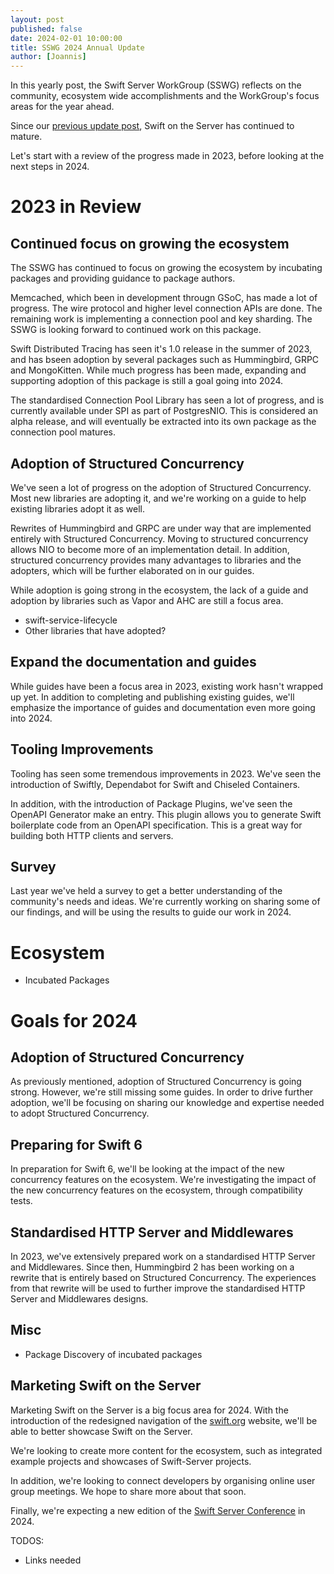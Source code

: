 ```yaml
---
layout: post
published: false
date: 2024-02-01 10:00:00
title: SSWG 2024 Annual Update
author: [Joannis]
---
```



In this yearly post, the Swift Server WorkGroup (SSWG) reflects on the community, ecosystem wide accomplishments and the WorkGroup's focus areas for the year ahead.

Since our [previous update post](/blog/sswg-update-2023/), Swift on the Server has continued to mature.

Let's start with a review of the progress made in 2023, before looking at the next steps in 2024.

# 2023 in Review

## Continued focus on growing the ecosystem

The SSWG has continued to focus on growing the ecosystem by incubating packages and providing guidance to package authors.

Memcached, which been in development througn GSoC, has made a lot of progress. The wire protocol and higher level connection APIs are done. The remaining work is implementing a connection pool and key sharding. The SSWG is looking forward to continued work on this package.

Swift Distributed Tracing has seen it's 1.0 release in the summer of 2023, and has bseen adoption by several packages such as Hummingbird, GRPC and MongoKitten. While much progress has been made, expanding and supporting adoption of this package is still a goal going into 2024.

The standardised Connection Pool Library has seen a lot of progress, and is currently available under SPI as part of PostgresNIO. This is considered an alpha release, and will eventually be extracted into its own package as the connection pool matures.

## Adoption of Structured Concurrency

We've seen a lot of progress on the adoption of Structured Concurrency. Most new libraries are adopting it, and we're working on a guide to help existing libraries adopt it as well.

Rewrites of Hummingbird and GRPC are under way that are implemented entirely with Structured Concurrency. Moving to structured concurrency allows NIO to become more of an implementation detail. In addition, structured concurrency provides many advantages to libraries and the adopters, which will be further elaborated on in our guides.

While adoption is going strong in the ecosystem, the lack of a guide and adoption by libraries such as Vapor and AHC are still a focus area.

- swift-service-lifecycle
- Other libraries that have adopted?

## Expand the documentation and guides

While guides have been a focus area in 2023, existing work hasn't wrapped up yet. In addition to completing and publishing existing guides, we'll emphasize the importance of guides and documentation even more going into 2024.

## Tooling Improvements

Tooling has seen some tremendous improvements in 2023. We've seen the introduction of Swiftly, Dependabot for Swift and Chiseled Containers.

In addition, with the introduction of Package Plugins, we've seen the OpenAPI Generator make an entry. This plugin allows you to generate Swift boilerplate code from an OpenAPI specification. This is a great way for building both HTTP clients and servers.
  
## Survey

Last year we've held a survey to get a better understanding of the community's needs and ideas. We're currently working on sharing some of our findings, and will be using the results to guide our work in 2024.

# Ecosystem

- Incubated Packages

# Goals for 2024

## Adoption of Structured Concurrency

As previously mentioned, adoption of Structured Concurrency is going strong. However, we're still missing some guides. In order to drive further adoption, we'll be focusing on sharing our knowledge and expertise needed to adopt Structured Concurrency.

## Preparing for Swift 6

In preparation for Swift 6, we'll be looking at the impact of the new concurrency features on the ecosystem. We're investigating the impact of the new concurrency features on the ecosystem, through compatibility tests.

## Standardised HTTP Server and Middlewares

In 2023, we've extensively prepared work on a standardised HTTP Server and Middlewares. Since then, Hummingbird 2 has been working on a rewrite that is entirely based on Structured Concurrency. The experiences from that rewrite will be used to further improve the standardised HTTP Server and Middlewares designs.

## Misc

- Package Discovery of incubated packages

## Marketing Swift on the Server

Marketing Swift on the Server is a big focus area for 2024. With the introduction of the redesigned navigation of the [swift.org](swift.org) website, we'll be able to better showcase Swift on the Server. 

We're looking to create more content for the ecosystem, such as integrated example projects and showcases of Swift-Server projects.

In addition, we're looking to connect developers by organising online user group meetings. We hope to share more about that soon.

Finally, we're expecting a new edition of the [Swift Server Conference](https://serversideswift.info) in 2024.

TODOS:
- Links needed